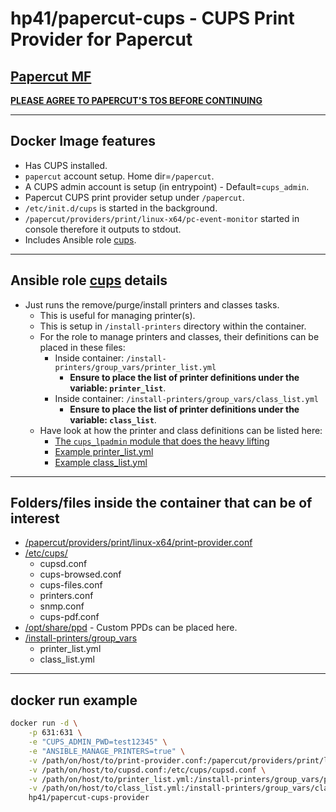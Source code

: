 # hp41/papercut-cups - CUPS Print Provider for Papercut

## [Papercut MF](https://www.papercut.com/products/mf/)
**[PLEASE AGREE TO PAPERCUT'S TOS BEFORE CONTINUING](https://www.papercut.com/products/ng/manual/common/topics/license.html)**

-------

## Docker Image features
- Has CUPS installed.
- `papercut` account setup. Home dir=`/papercut`.
- A CUPS admin account is setup (in entrypoint) - Default=`cups_admin`.
- Papercut CUPS print provider setup under `/papercut`.
- `/etc/init.d/cups` is started in the background.
- `/papercut/providers/print/linux-x64/pc-event-monitor` started in console therefore it outputs to stdout.
- Includes Ansible role [cups](https://github.com/HP41/ansible-cups). 

---------

## Ansible role [cups](https://github.com/HP41/ansible-cups) details 
- Just runs the remove/purge/install printers and classes tasks.
    - This is useful for managing printer(s).
    - This is setup in `/install-printers` directory within the container.
    - For the role to manage printers and classes, their definitions can be placed in these files:
        - Inside container: `/install-printers/group_vars/printer_list.yml`
            - **Ensure to place the list of printer definitions under the variable: `printer_list`**.
        - Inside container: `/install-printers/group_vars/class_list.yml`
            - **Ensure to place the list of printer definitions under the variable: `class_list`**.
    - Have look at how the printer and class definitions can be listed here:
        - [The `cups_lpadmin` module that does the heavy lifting](https://github.com/HP41/ansible-cups/blob/master/library/cups_lpadmin.py)
        - [Example printer_list.yml](../example/pc-cups/printer_list)
        - [Example class_list.yml](../example/pc-cups/class_list)

---------

## Folders/files inside the container that can be of interest
- [/papercut/providers/print/linux-x64/print-provider.conf](https://www.papercut.com/products/ng/manual/common/topics/secondary-linux.html)
- [/etc/cups/](https://www.cups.org/documentation.html)
    - cupsd.conf
    - cups-browsed.conf
    - cups-files.conf
    - printers.conf
    - snmp.conf
    - cups-pdf.conf
- [/opt/share/ppd](https://www.cups.org/doc/man-cupsd-helper.html) - Custom PPDs can be placed here.
- [/install-printers/group_vars](#ansible-role-cups-details)
    - printer_list.yml
    - class_list.yml

---------

## docker run example
```bash
docker run -d \
    -p 631:631 \
    -e "CUPS_ADMIN_PWD=test12345" \
    -e "ANSIBLE_MANAGE_PRINTERS=true" \
    -v /path/on/host/to/print-provider.conf:/papercut/providers/print/linux-x64/print-provider.conf \
    -v /path/on/host/to/cupsd.conf:/etc/cups/cupsd.conf \
    -v /path/on/host/to/printer_list.yml:/install-printers/group_vars/printer_list.yml \
    -v /path/on/host/to/class_list.yml:/install-printers/group_vars/class_list.yml \
    hp41/papercut-cups-provider
```